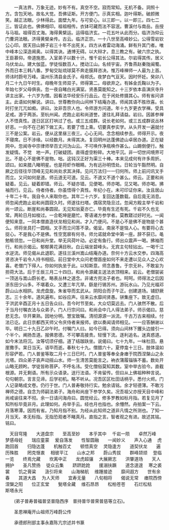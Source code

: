 <!-- { "loadSidebar": true } -->
　　一真法界。万象无迹。妙有不有。真空不空。寂而常知。无机不备。洞照十方。含包天地。故名大觉。吾佛证斯。开方便门。示真实相。迦叶得斯。破颜微笑。越正法眼。少林得此。面壁九年。与可安心。以三即一。以一即三。四七二三。皆证此也。佛佛相印。祖祖相传。衣钵可藏而法不容泯。曹溪付与南岳。岳授与马祖。祖得百丈海。海得黄檗运。运得临济玄。一花五叶从此而分。临济沩仰云门曹洞法眼。济得黄檗亲传。古云。临济正宗。一十八世至高峰妙公。公得雪岩钦公心印。居天目山狮子岩三十年不出死关。四方从者雷动海涌。鲜有升其门者。唯中峰本公深造阃奥。以得其诀。通博无碍。以大辩才。息三教之有。破六宗之执。王臣慕仰。帝道施恩。入室弟子以数十计。惟千岩长公得其法。尔岩得其传。居义乌伏龙山。建大伽蓝。学徒恒数百人。搅动江山。名倾宇宙。齐鲁燕赵秦陇闽蜀。外而日本三韩八番。罗甸交趾琉球莫不奔走膜拜咨决。惟万峰禅师一人最为上首。师讳时蔚号万峰。温州乐清县金氏子。母郑氏。夜梦白气亘天。因时怀妊。癸卯八月二十九日午时生。母晚年生师双子。师得第二。母欲弃之。有姊金氏鞠以为子。年始七岁父母俱丧。忽一夜自睹白光满室。贤愚莫能知之。十三岁依本县演庆寺升讲主出家。十六岁为僧。因看法华经安乐行品云。在于闲处修摄其心。师有省问讲主。此语如何解说。讲曰。世尊教你向山间林下结庵办道。师闻其语不胜欣喜。长时打坐兀兀如痴。讲曰。汝非吾宗人也。令师游方问道。年十九岁更衣学禅。受具足戒。游于两浙。至杭州闻。虎跑止岩和尚道誉。遂往礼拜请益。岩曰。因甚参禅人不悟真性。逐日区区打哄过了也。或三五成群。说长老如何。或三五成群说丛林好恶。一向不在己躬下做工夫。若要了悟上乘。切要真参实学。从头开发一遍就付三不是公案。岩云。便从这里昼三夜三。心心无间。念念相续参去。师得开示。夜不寝席。日不涉缘。以经数月。未得其决。复回明州达蓬佛迹山卓居办道。正在疑网中。忽闻寺中宗律师举百丈问沩山云。不可唤作净瓶唤作甚么。山踢倒便行。触发疑情。不觉　地一声。打破疑团。直得虚空粉碎。大地平沉。非一切世间境界可比。不是心不是佛不是物。咄。这钝汉正好为渠三十棒。本来见成何有许多周折。颂曰。如来腊八睹明星。也是将虾作眼睛。为有远孙明悟处。日轮当午豁然明。自厥之后径往华顶峰无见和尚处求其决择。见问万法归一一归何所。师上前问讯叉手而立。又问如何是道。师云道无可道。见云。不道又不道个甚么。师云。正要和尚疑着。见云。疑着即错。师云。不疑亦错。见便喝。师亦喝。见又喝。师亦喝。拂袖而行。见云。侍者侍者。你虽悟得个真性。年纪小在。未可印证你来。汝且居山十年二十年。我自令人来取你也。其年二十六岁。复回达蓬数载。自后竟无消息。师忽闻虎跑止岩和尚圆寂久时。师遂往扫塔。偶宿灵隐旦过。忽闻方殿主举千岩和尚一颂云。断崖和尚春圆寂。无见知翁夏亦亡。毕竟有生还有死。千岩不久也无常。两轮日月如梭过。一合乾坤是磨忙。寄语诸方参学者。莫教蹉过好时光。一闻便知来意。一同本僧直造伏龙相见和尚。才入门便问。不是心不是佛不是物是个甚么。师将坐具打一圆相。叉手而立问答不录。偈呈。南泉不是恼人心。有要将心去捉心。不是我心不是佛。性空宽廓有何寻。师允诺就命堂中第一座。辞不获已。黾勉秪领忽。一日和尚升堂。举无风荷叶动。必定有鱼行。师出众震声一喝。拂袖而行。和尚示偈云。郁郁黄花满目秋。白云端坐碧峰头。无宾主句轻拈出。一喝千江水逆流。师见偈从此退职。遂往兰溪州嵩山结庵办道。奈何十方云水交参。四海高贤咨决千岩令人持书相招。前日堂中大众问老僧首座如何不来走遭以见众人之心欢喜。老僧门下得人。你如何执坐于此。以知斯意。师念愚鲁。于宗无补。不敢妄为担荷大法。后于壬辰三月二十四日。和尚令源藏主送法衣顶相来。岩云。老僧袈裟一顶送与嵩山蔚长老。略表丛林之道念。非诸方兜法子者也。呵呵。师得法之后因浙东田少山多。不堪着众。又遭三年亢旱。繇是行锡苏州。游玩水山。乃见光福邓蔚山山水相拱。龙虎盘旋。朱雀导而玄武从。阴阳合而子午正。创建道场。铺舒厥志。三十余年。道风遍布。如谷应声。往来云水靡间贤愚。骈集座下。致无虚日。于洪武辛酉正月十五日告众曰。吾今时节至矣。大众切莫远去。门人骇然不散。后于当月付嘱衣法与众弟子。门人行宗问曰。和尚会中几人得法弟子。师示偈曰。慈悲无念。华开果熟。因地分明。慧宝致嘱。清彻源源一派流。千古万古来相续。付法已讫。此日京都西天师父令庆侍者来报师。欲以奏闻请师相见。一一应答酬谢以毕。明日二十九日乙卯午时。付嘱门人曰。如今已得。须向山间林下钁头边接引一个半个。阐扬吾道。报佛恩德。不可攀高接贵。轻慢下流。逐利追名。迷真惑道。如今末法将沉。汝等切须仔细。道了结跏趺坐。说偈曰。七十九年。一味杜田。悬崖撒手。杲日当天。语毕而逝。春秋七十九。僧腊六十。夏停龛十三日。肢体温如形容俨若。门人普鉴等取二月十三日巳时。门人普鉴等奉全身瘗于院西涅槃山之永光塔。四众弟子哀声动摇山水。师一生清苦莫能言之。衲衣蒲履锱铢不蓄。数处开山略无顾盻。学徒皆称菩萨。不呼名讳。受化僧俗莫知其数。室中举古验今。直截根源。并无剩语。所有示众语录。送行法语。不肯留传。但曰从上佛祖种种言说。句句朝宗。言言见谛。后学初机。略不听从。况吾区区杜田话柄乎。悉付火烬。门人记录略成文卷。仍行于世。门人普寿敬持行实。勉余请铭。余才轻德薄。不敢污禅师之德。自念为师嗣法弟子。海舟和尚座下参学久矣。况吾祖父亦授天目中峰和尚戒谕往来不彻。余一日请问海舟曰。圆觉经云。修多罗教如标月指。若复见月了知所标毕竟非月。此理如何。舟举手云。经也月也指也。余懵然。舟拍案一下云。月落寒潭。因而有省。乃知月指不别。为经从此知师之道非凡情之所测也。了知一月当天。本无标指。无指恐观者不睹真月。直指之言。智者观之有进。故述其铭。铭曰。

　天目穹隆　　大道盘宗　　至高至妙　　本乎其中
　千岩一陨　　卓然万峰　　梦感母妊　　瑞应童蒙
　爰自落发　　性智圆融　　一闻妙义　　声入心通
　虎跑回首　　归隐达蓬　　机触百丈　　顿悟真空
　灵隐逢方　　道契伏龙　　遍历殊胜　　罔克惬衷
　相彼平江　　山水之邦　　蔚山秀拔　　群峰颉颃
　登临一览　　终焉允藏　　坎离中正　　龙虎超骧
　大展厥志　　洪肇道场　　天人拥护　　圣凡赞扬
　徒众云集　　跻跻跄跄　　援溺扶蹶　　道念遑遑
　寒之裘裳　　饥之膏粱　　汲引将来　　山海梯航
　维踵接迹　　靡间遐方　　世有余春　　其道大昌
　为人天师　　宜寿无量　　八旬相将　　偈说无常
　瘗院西傍　　涅槃之阳　　位正玄堂　　甃塔全藏
　维石昂昂　　松柏苍苍　　石烂松枯　　斯塔永光

　　(弟子普寿普福普坚普隐西序　普持普华普荣普慈等立石)。

　　圣恩禅庵开山祖师万峰蔚公传

　　承德郎刑部主事永嘉陈亢宗述并书篆


